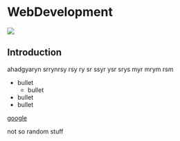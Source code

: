 # WebDevelopment
![](https://lit.ie/App_Themes/main/img/layout/tus-logo.svg)
## Introduction

ahadgyaryn srrynrsy rsy ry sr ssyr ysr srys myr mrym rsm 


* bullet
    - bullet
* bullet
* bullet


[google](http://www.google.ie)


not so random stuff
